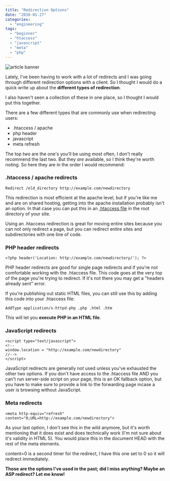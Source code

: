 ```yaml
---
title: "Redirection Options"
date: "2010-01-27"
categories: 
  - "engineering"
tags: 
  - "beginner"
  - "htaccess"
  - "javascript"
  - "meta"
  - "php"
---
```


![article banner](images/banner_redirection.png)

Lately, I've been having to work with a lot of redirects and I was going through different redirection options with a client. So I thought I would do a quick write up about the **different types of redirection**.

I also haven't seen a collection of these in one place, so I thought I would put this together.

There are a few different types that are commonly use when redirecting users:

- .htaccess / apache
- php header
- javascript
- meta refresh

The top two are the one's you'll be using most often, I don't really recommend the last two. But they _are_ available, so I think they're worth noting. So here they are in the order I would recommend:

### .htaccess / apache redirects

```
Redirect /old_directory http://example.com/newdirectory
```

This redirection is most efficient at the apache level, but if you're like me and are on shared hosting, getting into the apache installation probably isn't an option. In that case you can put this in an [.htaccess file](http://www.csskarma.com/blog/creating-an-htaccess-template/) in the root directory of your site.

Using an .htaccess redirection is great for moving entire sites because you can not only redirect a page, but you can redirect entire sites and subdirectories with one line of code.

### PHP header redirects

```
<?php header('Location: http://example.com/newdirectory/'); ?>
```

PHP header redirects are good for single page redirects and if you're not comfortable working with the .htaccess file. This code goes at the very top of the page you're trying to redirect. If it's not there you may get a "headers already sent" error.

If you're publishing out static HTML files, you can still use this by adding this code into your .htaccess file:

```
AddType application/x-httpd-php .php .html .htm
```

This will let you **execute PHP in an HTML file**.

### JavaScript redirects

```
<script type="text/javascript">
<!--
window.location = "http://example.com/newdirectory"
//-->
</script>
```

JavaScript redirects are generally not used unless you've exhausted the other two options. If you don't have access to the .htaccess file AND you can't run server-side script on your page, this is an OK fallback option, but you have to make sure to provide a link to the forwarding page incase a user is browsing without JavaScript.

### Meta redirects

```
<meta http-equiv="refresh" content="0;URL=http://example.com/newdirectory">
```

As your last option, I don't see this in the wild anymore, but it's worth mentioning that it does exist and does technically work (I'm not sure about it's validity in HTML 5). You would place this in the document HEAD with the rest of the meta elements.

content=0 is a second timer for the redirect, I have this one set to 0 so it will redirect immediately.

**Those are the options I've used in the past; did I miss anything? Maybe an ASP redirect? Let me know!**

